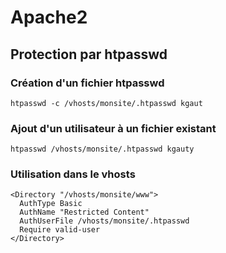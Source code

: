 # Apache2

## Protection par htpasswd

### Création d'un fichier htpasswd
```
htpasswd -c /vhosts/monsite/.htpasswd kgaut
```

### Ajout d'un utilisateur à un fichier existant
```
htpasswd /vhosts/monsite/.htpasswd kgauty
```

### Utilisation dans le vhosts
```        
<Directory "/vhosts/monsite/www">
  AuthType Basic
  AuthName "Restricted Content"
  AuthUserFile /vhosts/monsite/.htpasswd
  Require valid-user
</Directory>

```

